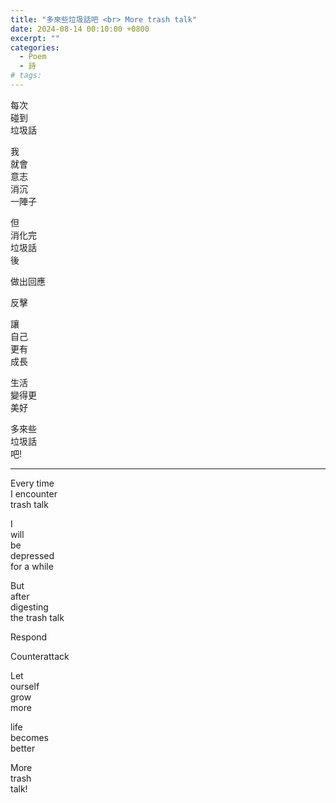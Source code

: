```yaml
---
title: "多來些垃圾話吧 <br> More trash talk"
date: 2024-08-14 00:10:00 +0800
excerpt: ""
categories:
  - Poem
  - 詩
# tags:
---
```


每次  
碰到  
垃圾話

我  
就會  
意志  
消沉  
一陣子

但  
消化完  
垃圾話  
後

做出回應 

反擊

讓  
自己  
更有  
成長

生活  
變得更  
美好

多來些  
垃圾話  
吧!

---

Every time  
I encounter  
trash talk

I  
will  
be  
depressed  
for a while

But  
after  
digesting  
the trash talk

Respond

Counterattack

Let  
ourself  
grow  
more

life  
becomes  
better

More  
trash  
talk!
